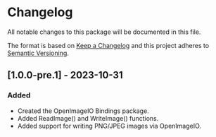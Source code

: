 # Changelog
All notable changes to this package will be documented in this file.

The format is based on [Keep a Changelog](https://keepachangelog.com/en/1.0.0/)
and this project adheres to [Semantic Versioning](https://semver.org/spec/v2.0.0.html).

## [1.0.0-pre.1] - 2023-10-31
### Added
- Created the OpenImageIO Bindings package.
- Added ReadImage() and WriteImage() functions.
- Added support for writing PNG/JPEG images via OpenImageIO.
